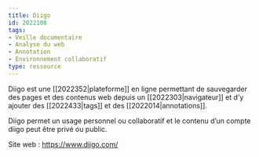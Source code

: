 ```yaml
---
title: Diigo
id: 2022108
tags:
- Veille documentaire
- Analyse du web
- Annotation
- Environnement collaboratif
type: ressource
---
```


Diigo est une [[2022352|plateforme]] en ligne permettant de sauvegarder des pages et des contenus web depuis un [[2022303|navigateur]] et d’y ajouter des [[2022433|tags]] et des [[2022014|annotations]]. 

Diigo permet un usage personnel ou collaboratif et le contenu d’un compte diigo peut être privé ou public.

Site web : <https://www.diigo.com/>

